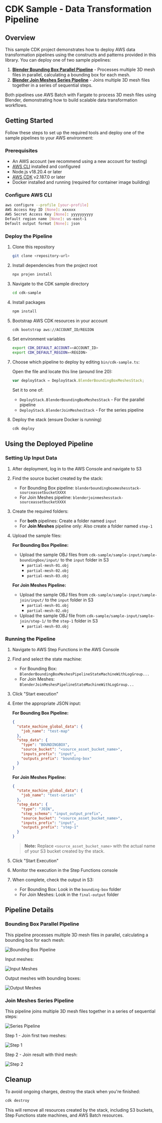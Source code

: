 # CDK Sample - Data Transformation Pipeline

## Overview

This sample CDK project demonstrates how to deploy AWS data transformation pipelines using the constructs and patterns provided in this library. You can deploy one of two sample pipelines:

1. **[Blender Bounding Box Parallel Pipeline](../src/use-cases/blender/blender-boundingbox-meshes-parallel/README.md)** - Processes multiple 3D mesh files in parallel, calculating a bounding box for each mesh.
2. **[Blender Join Meshes Series Pipeline](../src/use-cases/blender/blender-join-meshes-series/README.md)** - Joins multiple 3D mesh files together in a series of sequential steps.

Both pipelines use AWS Batch with Fargate to process 3D mesh files using Blender, demonstrating how to build scalable data transformation workflows.

## Getting Started

Follow these steps to set up the required tools and deploy one of the sample pipelines to your AWS environment:

### Prerequisites

- An AWS account (we recommend using a new account for testing)
- [AWS CLI](https://aws.amazon.com/cli/) installed and configured
- Node.js v18.20.4 or later
- [AWS CDK](https://github.com/aws/aws-cdk/releases/tag/v2.187.0) v2.187.0 or later
- Docker installed and running (required for container image building)

### Configure AWS CLI

```bash
aws configure --profile [your-profile] 
AWS Access Key ID [None]: xxxxxx
AWS Secret Access Key [None]: yyyyyyyyyy
Default region name [None]: us-east-1 
Default output format [None]: json
```

### Deploy the Pipeline

1. Clone this repository
   ```bash
   git clone <repository-url>
   ```

2. Install dependencies from the project root
   ```bash
   npx projen install
   ```

3. Navigate to the CDK sample directory
   ```bash
   cd cdk-sample
   ```

4. Install packages
   ```bash
   npm install
   ```

5. Bootstrap AWS CDK resources in your account
   ```bash
   cdk bootstrap aws://ACCOUNT_ID/REGION
   ```

6. Set environment variables
   ```bash
   export CDK_DEFAULT_ACCOUNT=<ACCOUNT_ID>
   export CDK_DEFAULT_REGION=<REGION>
   ```

7. Choose which pipeline to deploy by editing `bin/cdk-sample.ts`:
   
   Open the file and locate this line (around line 20):
   ```typescript
   var deployStack = DeployStack.BlenderBoundingBoxMeshesStack;
   ```
   
   Set it to one of:
   - `DeployStack.BlenderBoundingBoxMeshesStack` - For the parallel pipeline
   - `DeployStack.BlenderJoinMeshesStack` - For the series pipeline

8. Deploy the stack (ensure Docker is running)
   ```bash
   cdk deploy
   ```

## Using the Deployed Pipeline

### Setting Up Input Data

1. After deployment, log in to the AWS Console and navigate to S3
2. Find the source bucket created by the stack:
   - For Bounding Box pipeline: `blenderboundingboxmeshesstack-sourceassetbucketXXXX`
   - For Join Meshes pipeline: `blenderjoinmeshesstack-sourceassetbucketXXXX`

3. Create the required folders:
   - For **both** pipelines: Create a folder named `input`
   - For **Join Meshes** pipeline only: Also create a folder named `step-1`

4. Upload the sample files:
   
   **For Bounding Box Pipeline:**
   - Upload the sample OBJ files from `cdk-sample/sample-input/sample-boundingbox/input/` to the `input` folder in S3
     - `partial-mesh-01.obj`
     - `partial-mesh-02.obj`
     - `partial-mesh-03.obj`
   
   **For Join Meshes Pipeline:**
   - Upload the sample OBJ files from `cdk-sample/sample-input/sample-join/input/` to the `input` folder in S3
     - `partial-mesh-01.obj`
     - `partial-mesh-02.obj`
   - Upload the sample OBJ file from `cdk-sample/sample-input/sample-join/step-1/` to the `step-1` folder in S3
     - `partial-mesh-03.obj`

### Running the Pipeline

1. Navigate to AWS Step Functions in the AWS Console
2. Find and select the state machine:
   - For Bounding Box: `BlenderBoundingBoxMeshesPipelineStateMachineWithLogGroup...`
   - For Join Meshes: `BlenderJoinMeshesPipelineStateMachineWithLogGroup...`
3. Click "Start execution"
4. Enter the appropriate JSON input:

   **For Bounding Box Pipeline:**
   ```json
   {
     "state_machine_global_data": {
       "job_name": "test-map"
     },
     "step_data": {
       "type": "BOUNDINGBOX",
       "source_bucket": "<source_asset_bucket_name>",
       "inputs_prefix": "input",
       "outputs_prefix": "bounding-box"
     }
   }
   ```

   **For Join Meshes Pipeline:**
   ```json
   {
     "state_machine_global_data": {
       "job_name": "test-series"
     },
     "step_data": {
       "type": "JOIN",
       "step_schema": "input_output_prefix",
       "source_bucket": "<source_asset_bucket_name>",
       "inputs_prefix": "input",
       "outputs_prefix": "step-1"
     }
   }
   ```

   > **Note:** Replace `<source_asset_bucket_name>` with the actual name of your S3 bucket created by the stack.

5. Click "Start Execution"
6. Monitor the execution in the Step Functions console
7. When complete, check the output in S3:
   - For Bounding Box: Look in the `bounding-box` folder
   - For Join Meshes: Look in the `final-output` folder

## Pipeline Details

### Bounding Box Parallel Pipeline

This pipeline processes multiple 3D mesh files in parallel, calculating a bounding box for each mesh:

![Bounding Box Pipeline](../docs/img/parallel-pipeline-state-machine.png)

Input meshes:

![Input Meshes](../docs/img/bounding-box-input.png)

Output meshes with bounding boxes:

![Output Meshes](../docs/img/bounding-box-output.png)

### Join Meshes Series Pipeline

This pipeline joins multiple 3D mesh files together in a series of sequential steps:

![Series Pipeline](../docs/img/series-pipeline-state-machine.png)

Step 1 - Join first two meshes:

![Step 1](../docs/img/join-mesh-step-1.png)

Step 2 - Join result with third mesh:

![Step 2](../docs/img/join-mesh-step-2.png)

## Cleanup

To avoid ongoing charges, destroy the stack when you're finished:

```bash
cdk destroy
```

This will remove all resources created by the stack, including S3 buckets, Step Functions state machines, and AWS Batch resources.
